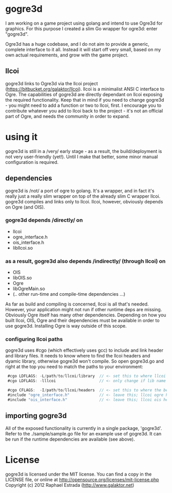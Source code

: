 # gogre3d
I am working on a game project using golang and intend to use Ogre3d for graphics. For this purpose I created a slim Go wrapper for ogre3d: enter "gogre3d".

Ogre3d has a huge codebase, and I do not aim to provide a generic, complete interface to it all. Instead it will start off very small, based on my own actual requirements, and grow with the game project.

## llcoi
gogre3d links to Ogre3d via the llcoi project (https://bitbucket.org/galaktor/llcoi). llcoi is a minimalist ANSI C interface to Ogre. The capabilities of gogre3d are directly dependant on llcoi exposing the required functionality. Keep that in mind if you need to change gogre3d - you might need to add a function or two to llcoi, first. I encourage you to contribute whatever you add to llcoi back to the project - it's not an official part of Ogre, and needs the community in order to expand.

# using it
gogre3d is still in a /very/ early stage - as a result, the build/deployment is not very user-friendly (yet!). Until I make that better, some minor manual configuration is required.

## dependencies
gogre3d is /not/ a port of ogre to golang. It's a wrapper, and in fact it's really just a really slim wrapper on top of the already slim C wrapper llcoi. gogre3d compiles and links only to llcoi. llcoi, however, obviously depends on Ogre (and OIS).

### gogre3d depends /directly/ on
* llcoi
 * ogre_interface.h
 * ois_interface.h
 * libllcoi.so


### as a result, gogre3d also depends /indirectly/ (through llcoi) on
* OIS
 * libOIS.so
* Ogre
 * libOgreMain.so
 * (.. other run-time and compile-time dependencies ...)


As far as build and compiling is concerned, llcoi is all that's needed. However, your application might not run if other runtime deps are missing. Obviously Ogre itself has many other dependencies. Depending on how you built llcoi, OIS, Ogre and their dependencies must be available in order to use gogre3d. Installing Ogre is way outside of this scope.

### configuring llcoi paths
gogre3d uses #cgo (which effectively uses gcc) to include and link header and library files. It needs to know where to find the llcoi headers and dyamic library, otherwise gogre3d won't compile. So open gogre3d.go and right at the top you need to match the paths to your environment:

```go
 #cgo LDFLAGS: -L/path/to/llcoi/library  // <- set this to where llcoi lib is
 #cgo LDFLAGS: -lllcoi                   // <- only change if lib name differs

 #cgo CFLAGS:  -I/path/to/llcoi/headers  // <- set this to where the below headers are
 #include "ogre_interface.h"             // <- leave this; llcoi ogre header
 #include "ois_interface.h"              // <- leave this; llcoi ois header
```

## importing gogre3d
All of the exposed functionality is currently in a single package, 'gogre3d'. Refer to the ./sample/sample.go file for an example use of gogre3d. It can be run if the runtime dependencies are available (see above).

# License
gogre3d is licensed under the MIT license. You can find a copy in the LICENSE file, or online at http://opensource.org/licenses/mit-license.php
Copyright (c) 2012 Raphael Estrada (http://www.galaktor.net)